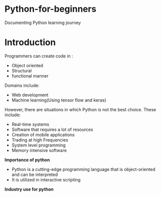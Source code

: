 # Python-for-beginners
Documenting Python learning journey
<h1>Introduction</h1>
<p>Programmers can create code in :
<ul>
  <li>Object oriented</li>
  <li>Structural</li>
  <li>functional manner</li>
</ul>
</p>
<p>Domains include:
<ul>
  <li>Web development</li>
  <li>Machine learning(Using tensor flow and keras)</li>
</ul>
</p>
<p>However, there are situations in which Python is not the best choice. These include:</p>
<ul>
  <li>Real-time systems</li>
  <li>Software that requires a lot of resources</li>
  <li>Creation of mobile applications</li>
  <li>Trading at high Frequencies</li>
  <li>System level programming</li>
  <li>Memory intensive software</li>
  </ul>
  <p><b>Importance of python</b></p>
  <ul>
    <li>Python is a cutting-edge programming language that is object-oriented and can be interpreted</li>
    <li>It is utilized in interactive scripting</li>
  </ul>
  <p><b> Industry use for python </b></p>
  
